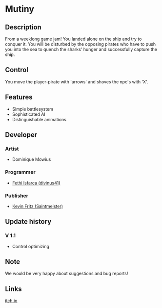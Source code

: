 # Mutiny

## Description

From a weeklong game jam! You landed alone on the ship and try to conquer it. You will be disturbed by the opposing pirates who have to push you into the sea to quench the 
sharks' hunger and successfully capture the ship.

## Control

You move the player-pirate with 'arrows' and shoves the npc's with 'X'.

## Features

* Simple battlesystem
* Sophisticated AI
* Distinguishable animations

## Developer

### Artist

* Dominique Mowius

### Programmer

* [Fethi Isfarca (divinus41)](https://twitter.com/divinus41)

### Publisher

* [Kevin Fritz (Saintmeister)](https://twitter.com/kevwonderchild)

## Update history

### V 1.1

* Control optimizing

## Note

We would be very happy about suggestions and bug reports!

## Links

[itch.io](https://saintmeister.itch.io/mutiny)